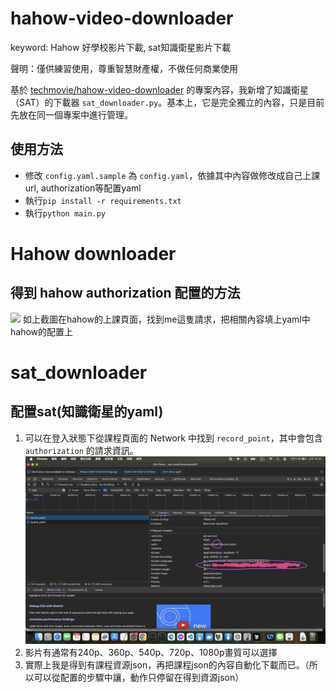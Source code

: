 # hahow-video-downloader

keyword: Hahow 好學校影片下載, sat知識衛星影片下載

聲明：僅供練習使用，尊重智慧財產權，不做任何商業使用

基於 [techmovie/hahow-video-downloader](https://github.com/techmovie/hahow-video-downloader) 的專案內容，我新增了知識衛星（SAT）的下載器 `sat_downloader.py`。基本上，它是完全獨立的內容，只是目前先放在同一個專案中進行管理。

## 使用方法
- 修改 `config.yaml.sample` 為 `config.yaml`，依據其中內容做修改成自己上課url, authorization等配置yaml
- 執行`pip install -r requirements.txt`
- 執行`python main.py`

# Hahow downloader
## 得到 hahow authorization 配置的方法
![](https://ptpimg.me/xwdh4r.png)
如上截圖在hahow的上課頁面，找到me這隻請求，把相關內容填上yaml中hahow的配置上


# sat_downloader
## 配置sat(知識衛星的yaml)
1. 可以在登入狀態下從課程頁面的 Network 中找到 `record_point`，其中會包含 `authorization` 的請求資訊。![record_point](asset/doc_image/record_point.png)
2. 影片有通常有240p、360p、540p、720p、1080p畫質可以選擇
3. 實際上我是得到有課程資源json，再把課程json的內容自動化下載而已。（所以可以從配置的步驟中讓，動作只停留在得到資源json）




